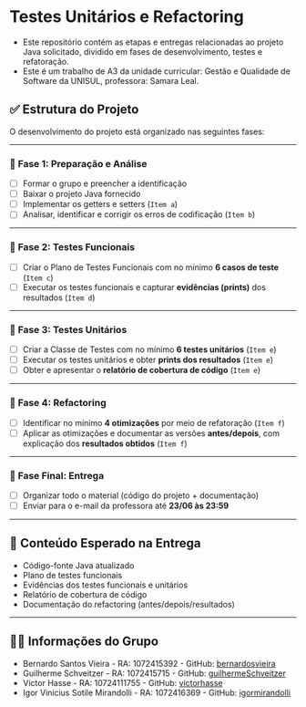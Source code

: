 # Testes Unitários e Refactoring
* Este repositório contém as etapas e entregas relacionadas ao projeto Java solicitado, dividido em fases de desenvolvimento, testes e refatoração.
* Este é um trabalho de A3 da unidade curricular: Gestão e Qualidade de Software da UNISUL, professora: Samara Leal.

## ✅ Estrutura do Projeto

O desenvolvimento do projeto está organizado nas seguintes fases:

---

### 🔹 **Fase 1: Preparação e Análise**

* [ ] Formar o grupo e preencher a identificação
* [ ] Baixar o projeto Java fornecido
* [ ] Implementar os getters e setters (`Item a`)
* [ ] Analisar, identificar e corrigir os erros de codificação (`Item b`)

---

### 🔹 **Fase 2: Testes Funcionais**

* [ ] Criar o Plano de Testes Funcionais com no mínimo **6 casos de teste** (`Item c`)
* [ ] Executar os testes funcionais e capturar **evidências (prints)** dos resultados (`Item d`)

---

### 🔹 **Fase 3: Testes Unitários**

* [ ] Criar a Classe de Testes com no mínimo **6 testes unitários** (`Item e`)
* [ ] Executar os testes unitários e obter **prints dos resultados** (`Item e`)
* [ ] Obter e apresentar o **relatório de cobertura de código** (`Item e`)

---

### 🔹 **Fase 4: Refactoring**

* [ ] Identificar no mínimo **4 otimizações** por meio de refatoração (`Item f`)
* [ ] Aplicar as otimizações e documentar as versões **antes/depois**, com explicação dos **resultados obtidos** (`Item f`)

---

### 🔹 **Fase Final: Entrega**

* [ ] Organizar todo o material (código do projeto + documentação)
* [ ] Enviar para o e-mail da professora até **23/06 às 23:59**

---

## 📂 Conteúdo Esperado na Entrega

* Código-fonte Java atualizado
* Plano de testes funcionais
* Evidências dos testes funcionais e unitários
* Relatório de cobertura de código
* Documentação do refactoring (antes/depois/resultados)

---

## 🧑‍💻 Informações do Grupo

  * Bernardo Santos Vieira - RA: 1072415392 - GitHub: <a href="https://github.com/BernardoSVieira">bernardosvieira</a><br>
  * Guilherme Schveitzer - RA: 1072415715 - GitHub: <a href="https://github.com/GuilhermeSchveitzer">guilhermeSchveitzer</a><br>
  * Victor Hasse - RA: 10724111755 - GitHub: <a href="https://github.com/victorhasse">victorhasse</a><br>
  * Igor Vinicius Sotile Mirandolli - RA: 1072416369 - GitHub: <a href="https://github.com/IgorMirandolli">igormirandolli</a><br>

<!--

[![Github Actions Status for GuilhermeSchveitzer/A3_Gestao_Qualidade_de_Software](https://github.com/GuilhermeSchveitzer/A3_Gestao_Qualidade_de_Software/workflows/Java%20CI%20with%20Maven/badge.svg)](https://github.com/GuilhermeSchveitzer/A3_Gestao_Qualidade_de_Software/actions) 
[![Quality Gate Status](https://sonarcloud.io/api/project_badges/measure?project=GuilhermeSchveitzer_A3_Gestao_Qualidade_de_Software&metric=alert_status)](https://sonarcloud.io/summary/new_code?id=GuilhermeSchveitzer_A3_Gestao_Qualidade_de_Software)
[![Coverage](https://sonarcloud.io/api/project_badges/measure?project=GuilhermeSchveitzer_A3_Gestao_Qualidade_de_Software&metric=coverage)](https://sonarcloud.io/component_measures?id=GuilhermeSchveitzer_A3_Gestao_Qualidade_de_Software&metric=coverage)


-->
